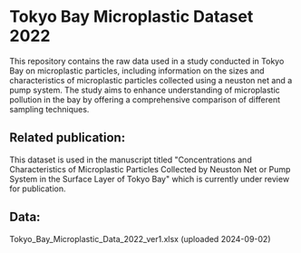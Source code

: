 # Tokyo Bay Microplastic Dataset 2022
This repository contains the raw data used in a study conducted in Tokyo Bay on microplastic particles, including information on the sizes and characteristics of microplastic particles collected using a neuston net and a pump system. The study aims to enhance understanding of microplastic pollution in the bay by offering a comprehensive comparison of different sampling techniques.

## Related publication:
This dataset is used in the manuscript titled "Concentrations and Characteristics of Microplastic Particles Collected by Neuston Net or Pump System in the Surface Layer of Tokyo Bay" which is currently under review for publication.

## Data:
Tokyo_Bay_Microplastic_Data_2022_ver1.xlsx  (uploaded 2024-09-02)
